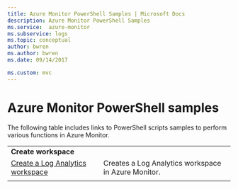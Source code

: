 ```yaml
---
title: Azure Monitor PowerShell Samples | Microsoft Docs
description: Azure Monitor PowerShell Samples
ms.service:  azure-monitor
ms.subservice: logs
ms.topic: conceptual
author: bwren
ms.author: bwren
ms.date: 09/14/2017

ms.custom: mvc
---
```


# Azure Monitor PowerShell samples

The following table includes links to PowerShell scripts samples to perform various functions in Azure Monitor.

| | |
|---|---|
|**Create workspace**||
| [Create a Log Analytics workspace](../scripts/powershell-sample-create-workspace.md) | Creates a Log Analytics workspace in Azure Monitor.|
| | |

